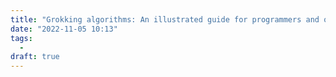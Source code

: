 ```yaml
---
title: "Grokking algorithms: An illustrated guide for programmers and other curious people"
date: "2022-11-05 10:13"
tags: 
  - 
draft: true
---
```



